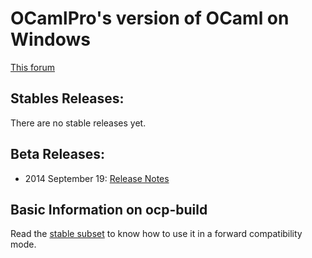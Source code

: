 OCamlPro's version of OCaml on Windows
======================================

[This forum](https://github.com/OCamlPro/ocpwin-distrib/)

## Stables Releases:

There are no stable releases yet.

## Beta Releases:

* 2014 September 19: [Release Notes](https://github.com/OCamlPro/ocpwin-distrib/blob/master/ReleaseNotes/ocpwin-20140919-release-notes.md)

## Basic Information on ocp-build

Read the [stable subset](https://github.com/OCamlPro/ocpwin-distrib/blob/master/ocp-build/minimal.md)
to know how to use it in a forward compatibility mode.

